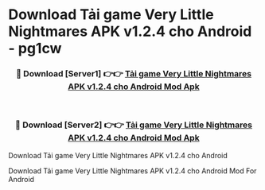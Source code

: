 # Download Tải game Very Little Nightmares APK v1.2.4 cho Android - pg1cw


<div align="center">
<h3>🔴 Download [Server1] 👉👉 <a href="https://apk-comot.site?title=Tải_game_Very_Little_Nightmares_APK_v1.2.4_cho_Android">Tải game Very Little Nightmares APK v1.2.4 cho Android Mod Apk</a></h3><br>
<h3>🔴 Download [Server2] 👉👉 <a href="https://apk-comot.site?title=Tải_game_Very_Little_Nightmares_APK_v1.2.4_cho_Android">Tải game Very Little Nightmares APK v1.2.4 cho Android Mod Apk</a></h3>
</div>



Download Tải game Very Little Nightmares APK v1.2.4 cho Android 

Download Tải game Very Little Nightmares APK v1.2.4 cho Android Mod For Android